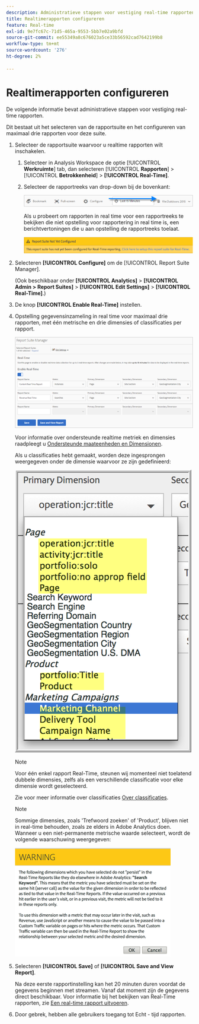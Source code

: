 ```yaml
---
description: Administratieve stappen voor vestiging real-time rapporten.
title: Realtimerapporten configureren
feature: Real-time
exl-id: 9e7fc67c-71d5-465a-9553-5bb7e02a9bfd
source-git-commit: ee55349a8c676023a5ce33b56592cad7642199b8
workflow-type: tm+mt
source-wordcount: '276'
ht-degree: 2%

---
```


# Realtimerapporten configureren

De volgende informatie bevat administratieve stappen voor vestiging real-time rapporten.

Dit bestaat uit het selecteren van de rapportsuite en het configureren van maximaal drie rapporten voor deze suite.

1. Selecteer de rapportsuite waarvoor u realtime rapporten wilt inschakelen.

   1. Selecteer in Analysis Workspace de optie [!UICONTROL **Werkruimte**] tab, dan selecteren [!UICONTROL **Rapporten**] > [!UICONTROL **Betrokkenheid**] > **[!UICONTROL Real-Time]**.

   1. Selecteer de rapportreeks van drop-down bij de bovenkant:

      ![](/help/admin/admin/c-manage-report-suites/c-edit-report-suites/realtime/assets/report_suite_selector.png)

      Als u probeert om rapporten in real time voor een rapportreeks te bekijken die niet opstelling voor rapportering in real time is, een berichtvertoningen die u aan opstelling de rapportreeks toelaat.

      ![](/help/admin/admin/c-manage-report-suites/c-edit-report-suites/realtime/assets/rep_suite_not_set_up.png)

1. Selecteren **[!UICONTROL Configure]** om de [!UICONTROL Report Suite Manager].

   (Ook beschikbaar onder **[!UICONTROL Analytics]** > **[!UICONTROL Admin > Report Suites]** > **[!UICONTROL Edit Settings]** > **[!UICONTROL Real-Time]**.)

1. De knop **[!UICONTROL Enable Real-Time]** instellen.
1. Opstelling gegevensinzameling in real time voor maximaal drie rapporten, met één metrische en drie dimensies of classificaties per rapport.

   ![](assets/real_time_admin.png)

   Voor informatie over ondersteunde realtime metriek en dimensies raadpleegt u [Ondersteunde maateenheden en Dimensionen](/help/admin/admin/c-manage-report-suites/c-edit-report-suites/realtime/realtime-metrics.md).

   Als u classificaties hebt gemaakt, worden deze ingesprongen weergegeven onder de dimensie waarvoor ze zijn gedefinieerd:

   ![](assets/classifications.png)

   >[!NOTE]
   >
   >Voor één enkel rapport Real-Time, steunen wij momenteel niet toelatend dubbele dimensies, zelfs als een verschillende classificatie voor elke dimensie wordt geselecteerd.

   Zie voor meer informatie over classificaties [Over classificaties](/help/components/classifications/c-classifications.md).

   >[!NOTE]
   >
   >Sommige dimensies, zoals &#39;Trefwoord zoeken&#39; of &#39;Product&#39;, blijven niet in real-time behouden, zoals ze elders in Adobe Analytics doen. Wanneer u een niet-permanente metrische waarde selecteert, wordt de volgende waarschuwing weergegeven:

   ![](/help/admin/admin/c-manage-report-suites/c-edit-report-suites/realtime/assets/warning_dimensions.png)

1. Selecteren **[!UICONTROL Save]** of **[!UICONTROL Save and View Report]**.

   Na deze eerste rapportinstelling kan het 20 minuten duren voordat de gegevens beginnen met streamen. Vanaf dat moment zijn de gegevens direct beschikbaar. Voor informatie bij het bekijken van Real-Time rapporten, zie [Een real-time rapport uitvoeren](https://experienceleague.adobe.com/docs/analytics/analyze/reports-analytics/t-running-report-types.html).

1. Door gebrek, hebben alle gebruikers toegang tot Echt - tijd rapporten.
